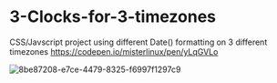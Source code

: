 # 3-Clocks-for-3-timezones

CSS/Javscript project using different Date() formatting on 3 different timezones https://codepen.io/misterlinux/pen/yLqGVLo


![8be87208-e7ce-4479-8325-f6997f1297c9](https://user-images.githubusercontent.com/43761354/216598131-db56f0ba-1b4a-401c-a633-7c1d32793df5.png)

